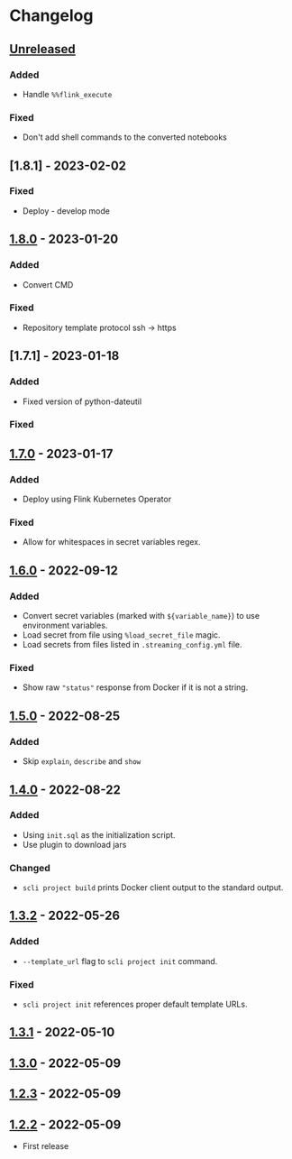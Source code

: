 # Changelog

## [Unreleased]

### Added

-   Handle `%%flink_execute`

### Fixed

-   Don't add shell commands to the converted notebooks

## [1.8.1] - 2023-02-02

### Fixed

-   Deploy - develop mode

## [1.8.0] - 2023-01-20

### Added

-   Convert CMD

### Fixed

-   Repository template protocol ssh -> https

## [1.7.1] - 2023-01-18

### Added

-   Fixed version of python-dateutil

### Fixed

## [1.7.0] - 2023-01-17

### Added

-   Deploy using Flink Kubernetes Operator

### Fixed

-   Allow for whitespaces in secret variables regex.

## [1.6.0] - 2022-09-12

### Added

-   Convert secret variables (marked with `${variable_name}`) to use environment variables.
-   Load secret from file using `%load_secret_file` magic.
-   Load secrets from files listed in `.streaming_config.yml` file.

### Fixed

-   Show raw `"status"` response from Docker if it is not a string.

## [1.5.0] - 2022-08-25

### Added

-   Skip `explain`, `describe` and `show`

## [1.4.0] - 2022-08-22

### Added

-   Using `init.sql` as the initialization script.
-   Use plugin to download jars

### Changed

-   `scli project build` prints Docker client output to the standard output.

## [1.3.2] - 2022-05-26

### Added

-   `--template_url` flag to `scli project init` command.

### Fixed

-   `scli project init` references proper default template URLs.

## [1.3.1] - 2022-05-10

## [1.3.0] - 2022-05-09

## [1.2.3] - 2022-05-09

## [1.2.2] - 2022-05-09

-   First release

[Unreleased]: https://github.com/getindata/streaming-cli/compare/1.8.0...HEAD

[1.8.0]: https://github.com/getindata/streaming-cli/compare/1.7.1...1.8.0

[1.7.0]: https://github.com/getindata/streaming-cli/compare/1.6.0...1.7.0

[1.6.0]: https://github.com/getindata/streaming-cli/compare/1.5.0...1.6.0

[1.5.0]: https://github.com/getindata/streaming-cli/compare/1.4.0...1.5.0

[1.4.0]: https://github.com/getindata/streaming-cli/compare/1.3.2...1.4.0

[1.3.2]: https://github.com/getindata/streaming-cli/compare/1.3.1...1.3.2

[1.3.1]: https://github.com/getindata/streaming-cli/compare/1.3.0...1.3.1

[1.3.0]: https://github.com/getindata/streaming-cli/compare/1.2.3...1.3.0

[1.2.3]: https://github.com/getindata/streaming-cli/compare/1.2.2...1.2.3

[1.2.2]: https://github.com/getindata/streaming-cli/compare/46ec0366c64d64f8f0b769568b6f0956387f2a7c...1.2.2
